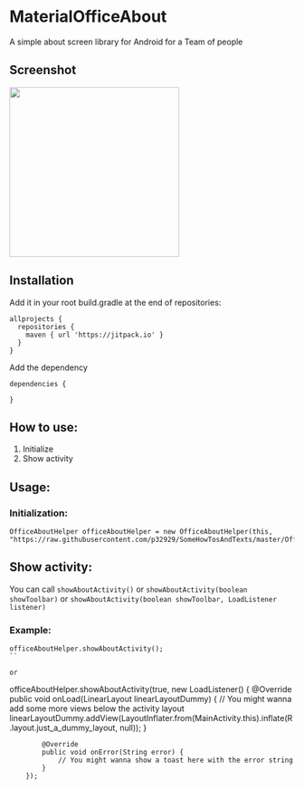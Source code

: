 # MaterialOfficeAbout
A simple about screen library for Android for a Team of people

## Screenshot

<img src="https://user-images.githubusercontent.com/6418354/65818936-5c886780-e238-11e9-834e-5a39e4ce7850.jpg" width="300">

## Installation
Add it in your root build.gradle at the end of repositories:
```
allprojects {
  repositories {
    maven { url 'https://jitpack.io' }
  }
}
```

Add the dependency
```
dependencies {

}
```

## How to use:
1. Initialize
2. Show activity

## Usage:
### Initialization:
```
OfficeAboutHelper officeAboutHelper = new OfficeAboutHelper(this, "https://raw.githubusercontent.com/p32929/SomeHowTosAndTexts/master/Office/OfficeInfoMaterial.json");
```

## Show activity:
You can call ```showAboutActivity()``` or ```showAboutActivity(boolean showToolbar)``` or ```showAboutActivity(boolean showToolbar, LoadListener listener)```

### Example:

```
officeAboutHelper.showAboutActivity();
``

or

```
officeAboutHelper.showAboutActivity(true, new LoadListener() {
            @Override
            public void onLoad(LinearLayout linearLayoutDummy) {
                // You might wanna add some more views below the activity layout
                linearLayoutDummy.addView(LayoutInflater.from(MainActivity.this).inflate(R.layout.just_a_dummy_layout, null));
            }

            @Override
            public void onError(String error) {
                // You might wanna show a toast here with the error string
            }
        });
```

